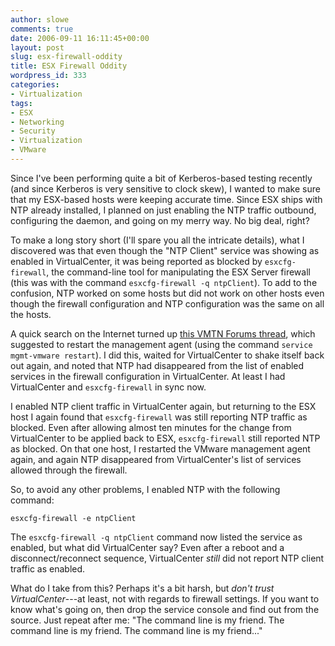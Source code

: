 ```yaml
---
author: slowe
comments: true
date: 2006-09-11 16:11:45+00:00
layout: post
slug: esx-firewall-oddity
title: ESX Firewall Oddity
wordpress_id: 333
categories:
- Virtualization
tags:
- ESX
- Networking
- Security
- Virtualization
- VMware
---
```


Since I've been performing quite a bit of Kerberos-based testing recently (and since Kerberos is very sensitive to clock skew), I wanted to make sure that my ESX-based hosts were keeping accurate time. Since ESX ships with NTP already installed, I planned on just enabling the NTP traffic outbound, configuring the daemon, and going on my merry way. No big deal, right?

To make a long story short (I'll spare you all the intricate details), what I discovered was that even though the "NTP Client" service was showing as enabled in VirtualCenter, it was being reported as blocked by `esxcfg-firewall`, the command-line tool for manipulating the ESX Server firewall (this was with the command `esxcfg-firewall -q ntpClient`). To add to the confusion, NTP worked on some hosts but did not work on other hosts even though the firewall configuration and NTP configuration was the same on all the hosts.

A quick search on the Internet turned up [this VMTN Forums thread](http://www.vmware.com/community/click.jspa?searchID=-1&messageID=423937), which suggested to restart the management agent (using the command `service mgmt-vmware restart`). I did this, waited for VirtualCenter to shake itself back out again, and noted that NTP had disappeared from the list of enabled services in the firewall configuration in VirtualCenter. At least I had VirtualCenter and `esxcfg-firewall` in sync now.

I enabled NTP client traffic in VirtualCenter again, but returning to the ESX host I again found that `esxcfg-firewall` was still reporting NTP traffic as blocked. Even after allowing almost ten minutes for the change from VirtualCenter to be applied back to ESX, `esxcfg-firewall` still reported NTP as blocked. On that one host, I restarted the VMware management agent again, and again NTP disappeared from VirtualCenter's list of services allowed through the firewall.

So, to avoid any other problems, I enabled NTP with the following command:

    esxcfg-firewall -e ntpClient

The `esxcfg-firewall -q ntpClient` command now listed the service as enabled, but what did VirtualCenter say? Even after a reboot and a disconnect/reconnect sequence, VirtualCenter _still_ did not report NTP client traffic as enabled.

What do I take from this? Perhaps it's a bit harsh, but _don't trust VirtualCenter_---at least, not with regards to firewall settings. If you want to know what's going on, then drop the service console and find out from the source. Just repeat after me: "The command line is my friend. The command line is my friend. The command line is my friend..."
